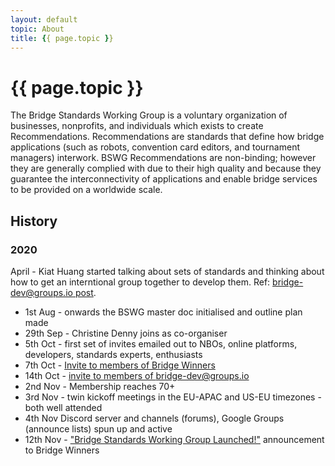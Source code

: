 ```yaml
---
layout: default
topic: About
title: {{ page.topic }}
---
```


# {{ page.topic }}

The Bridge Standards Working Group is a voluntary organization of businesses, nonprofits, and individuals which exists to create Recommendations. Recommendations are standards that define how bridge applications (such as robots, convention card editors, and tournament managers) interwork. BSWG Recommendations are non-binding; however they are generally complied with due to their high quality and because they guarantee the interconnectivity of applications and enable bridge services to be provided on a worldwide scale.

## History ##
### 2020 ###
April - Kiat Huang started talking about sets of standards and thinking about how to get an interntional group together to develop them. Ref: [bridge-dev@groups.io post](https://groups.io/g/bridge-dev/topic/getting_all_bridge_data/72930121).

* 1st Aug - onwards the BSWG master doc initialised and outline plan made
* 29th Sep - Christine Denny joins as co-organiser
* 5th Oct - first set of invites emailed out to NBOs, online platforms, developers, standards experts, enthusiasts
* 7th Oct - [Invite to members of Bridge Winners](http://bridgewinners.com/article/view/bridge-standards-working-group)
* 14th Oct - [invite to members of bridge-dev@groups.io](https://groups.io/g/bridge-dev/topic/invitation_to_join_the_bridge/77491700)
* 2nd Nov - Membership reaches 70+
* 3rd Nov - twin kickoff meetings in the EU-APAC and US-EU timezones - both well attended
* 4th Nov Discord server and channels (forums), Google Groups (announce lists) spun up and active
* 12th Nov - ["Bridge Standards Working Group Launched!"](http://bridgewinners.com/article/view/bridge-standards-working-group-launched-2-9tmvoznv1t/) announcement to Bridge Winners

